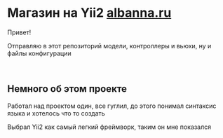 <h1>Магазин на Yii2 <a href="albanna.ru">albanna.ru</a></h1>

<p>Привет!</p>
<p>
  Отправляю в этот репозиторий модели, контроллеры и вьюхи, ну и файлы
  конфигурации
</p>
<br />
<h2>Немного об этом проекте</h2>
<p>
  Работал над проектом один, все гуглил, до этого понимал синтаксис языка и
  хотелось что то создать
</p>
<p>Выбрал Yii2 как самый легкий фреймворк, таким он мне показался</p>
